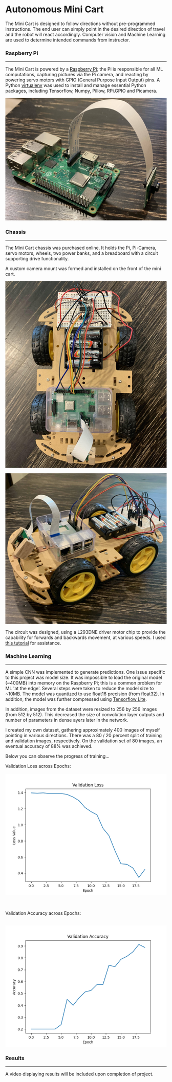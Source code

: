 <h1>Autonomous Mini Cart</h1>

The Mini Cart is designed to follow directions without pre-programmed instructions.
The end user can simply point in the desired direction of travel and the robot will
react accordingly. Computer vision and Machine Learning are used to determine
intended commands from instructor.

<h3>Raspberry Pi</h3>
<hr>

The Mini Cart is powered by a
<a href = "https://www.raspberrypi.org/" target = "_blank" style = "color: black">Raspberry Pi</a>; the Pi is
responsible for all ML computations, capturing pictures via the Pi camera, and reacting
by powering servo motors with GPIO (General Purpose Input Output) pins. A Python
<a href = "https://virtualenv.pypa.io/en/latest/" target = "_blank" style = "color: black">virtualenv</a>
was used to install and manage essential Python packages, including Tensorflow, Numpy,
Pillow, RPi.GPIO and Picamera.

![](images/pi.jpg)

<h3>Chassis</h3>
<hr>

The Mini Cart chassis was purchased online. It holds the Pi, Pi-Camera, servo motors,
wheels, two power banks, and a breadboard with a circuit supporting drive functionality.

A custom camera mount was formed and installed on the front of the mini cart.


![](images/auto-robot1.jpg)

![](images/auto-robot2.jpg)

The circuit was designed, using a L293DNE driver motor chip to provide the capability
for forwards and backwards movement, at various speeds. I used
<a href = "https://business.tutsplus.com/tutorials/controlling-dc-motors-using-python-with-a-raspberry-pi--cms-20051">
this tutorial</a> for assistance.

<h3>Machine Learning</h3>
<hr>

A simple CNN was implemented to generate predictions. One issue specific to this project
was model size. It was impossible to load the original model (~400MB) into memory on the
Raspberry Pi; this is a common problem for ML 'at the edge'. Several steps were taken to 
reduce the model size to ~10MB. The model was quantized to use float16 precision (from
float32). In addition, the model was further compressed using 
<a href = "https://www.tensorflow.org/lite" target = "_blank">Tensorflow Lite</a>. 

In addition, images from the dataset were resized to 256 by 256 images (from 512 by 512).
This decreased the size of convolution layer outputs and number of parameters in dense 
ayers later in the network.

I created my own dataset, gathering approximately 400 images of myself pointing in 
various directions. There was a 80 / 20 percent split of training and validation images, 
respectively. On the validation set of 80 images, an eventual accuracy of 88% was 
achieved.

Below you can observe the progress of training...

Validation Loss across Epochs:<br><br>
![](trained_models/model_v2/val_loss.png)

<br>

Validation Accuracy across Epochs: <br><br>

![](trained_models/model_v2/val_sparse_categorical_accuracy.png)


<h3>Results</h3>
<hr>

A video displaying results will be included upon completion of project.